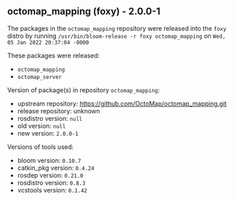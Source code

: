 ## octomap_mapping (foxy) - 2.0.0-1

The packages in the `octomap_mapping` repository were released into the `foxy` distro by running `/usr/bin/bloom-release -r foxy octomap_mapping` on `Wed, 05 Jan 2022 20:37:04 -0000`

These packages were released:
- `octomap_mapping`
- `octomap_server`

Version of package(s) in repository `octomap_mapping`:

- upstream repository: https://github.com/OctoMap/octomap_mapping.git
- release repository: unknown
- rosdistro version: `null`
- old version: `null`
- new version: `2.0.0-1`

Versions of tools used:

- bloom version: `0.10.7`
- catkin_pkg version: `0.4.24`
- rosdep version: `0.21.0`
- rosdistro version: `0.8.3`
- vcstools version: `0.1.42`


